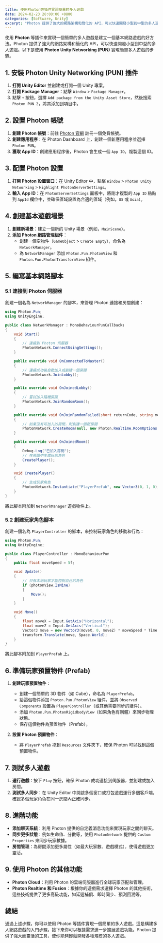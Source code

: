 ```yaml
---
title: 使用Photon等插件實現簡單的多人遊戲
date: 2024-02-23 20:00:00 +0800
categories: [Software, Unity]
excerpt: "Photon 提供了強大的網路架構和簡化的 API，可以快速開發小型到中型的多人遊戲"
---
```


使用 **Photon** 等插件來實現一個簡單的多人遊戲是建立一個基本網路遊戲的好方法。Photon 提供了強大的網路架構和簡化的 API，可以快速開發小型到中型的多人遊戲。以下是使用 **Photon Unity Networking (PUN)** 實現簡單多人遊戲的步驟。

## **1. 安裝 Photon Unity Networking (PUN) 插件**

1. **打開 Unity Editor** 並創建或打開一個 Unity 專案。
2. **打開 Package Manager**：點擊 `Window` > `Package Manager`。
3. 點擊 `+` 按鈕，選擇 `Add package from the Unity Asset Store`，然後搜索 `Photon PUN 2`，將其添加到項目中。

## **2. 設置 Photon 帳號**

1. **創建 Photon 帳號**：前往 [Photon 官網](https://dashboard.photonengine.com/) 註冊一個免費帳號。
2. **創建應用程序**：在 Photon Dashboard 上，創建一個新應用程序並選擇 `Photon PUN`。
3. **獲取 App ID**：創建應用程序後，Photon 會生成一個 `App ID`。複製這個 ID。

## **3. 配置 Photon 設置**

1. **打開 Photon 設置窗口**：在 Unity Editor 中，點擊 `Window` > `Photon Unity Networking` > `Highlight PhotonServerSettings`。
2. **輸入 App ID**：在 `PhotonServerSettings` 面板中，將剛才複製的 `App ID` 粘貼到 `AppId` 欄位中，並確保區域設置為合適的區域（例如，`US` 或 `Asia`）。

## **4. 創建基本遊戲場景**

1. **創建新場景**：建立一個新的 Unity 場景（例如，`MainScene`）。
2. **添加 Photon 網路管理組件**：
   - 創建一個空物件（`GameObject` > `Create Empty`），命名為 `NetworkManager`。
   - 為 `NetworkManager` 添加 `Photon.Pun.PhotonView` 和 `Photon.Pun.PhotonTransformView` 組件。

## **5. 編寫基本網路腳本**

### **5.1 連接到 Photon 伺服器**

創建一個名為 `NetworkManager` 的腳本，來管理 Photon 連接和房間創建：

```csharp
using Photon.Pun;
using UnityEngine;

public class NetworkManager : MonoBehaviourPunCallbacks
{
    void Start()
    {
        // 連接到 Photon 伺服器
        PhotonNetwork.ConnectUsingSettings();
    }

    public override void OnConnectedToMaster()
    {
        // 連接成功後自動加入或創建一個房間
        PhotonNetwork.JoinLobby();
    }

    public override void OnJoinedLobby()
    {
        // 嘗試加入隨機房間
        PhotonNetwork.JoinRandomRoom();
    }

    public override void OnJoinRandomFailed(short returnCode, string message)
    {
        // 如果沒有可加入的房間，則創建一個新房間
        PhotonNetwork.CreateRoom(null, new Photon.Realtime.RoomOptions { MaxPlayers = 4 });
    }

    public override void OnJoinedRoom()
    {
        Debug.Log("已加入房間");
        // 在房間中生成玩家角色
        CreatePlayer();
    }

    void CreatePlayer()
    {
        // 生成玩家角色
        PhotonNetwork.Instantiate("PlayerPrefab", new Vector3(0, 1, 0), Quaternion.identity);
    }
}
```

將此腳本附加到 `NetworkManager` 遊戲物件上。

### **5.2 創建玩家角色腳本**

創建一個名為 `PlayerController` 的腳本，來控制玩家角色的移動和行為：

```csharp
using Photon.Pun;
using UnityEngine;

public class PlayerController : MonoBehaviourPun
{
    public float moveSpeed = 5f;

    void Update()
    {
        // 只有本地玩家才能控制自己的角色
        if (photonView.IsMine)
        {
            Move();
        }
    }

    void Move()
    {
        float moveX = Input.GetAxis("Horizontal");
        float moveZ = Input.GetAxis("Vertical");
        Vector3 move = new Vector3(moveX, 0, moveZ) * moveSpeed * Time.deltaTime;
        transform.Translate(move, Space.World);
    }
}
```

將此腳本附加到 `PlayerPrefab` 上。

## **6. 準備玩家預置物件 (Prefab)**

1. **創建玩家預置物件**：
   - 創建一個簡單的 3D 物件（如 Cube），命名為 `PlayerPrefab`。
   - 給這個物件添加 `Photon.Pun.PhotonView` 組件，並將 `Observed Components` 設置為 `PlayerController`（或其他需要同步的組件）。
   - 添加 `Photon.Pun.PhotonRigidbodyView`（如果角色有剛體）來同步物理狀態。
   - 保存這個物件為預置物件（Prefab）。

2. **設置 Photon 預置物件**：
   - 將 `PlayerPrefab` 拖到 `Resources` 文件夾下，確保 Photon 可以找到這個預置物件。

## **7. 測試多人遊戲**

1. **運行遊戲**：按下 `Play` 按鈕，確保 Photon 成功連接到伺服器，並創建或加入房間。
2. **測試多人同步**：在 Unity Editor 中開啟多個窗口或打包遊戲運行多個客戶端，確認多個玩家角色在同一房間內正確同步。

## **8. 進階功能**

- **添加聊天系統**：利用 Photon 提供的自定義消息功能來實現玩家之間的聊天。
- **同步更多狀態**：例如生命值、分數等，使用 `PhotonNetwork` 提供的 `Custom Properties` 來同步玩家數據。
- **房間管理**：為房間添加更多屬性（如最大玩家數、遊戲模式），使得遊戲更加靈活。

## **9. 使用 Photon 的其他功能**

- **Photon Cloud**：利用 Photon 的雲端伺服器進行全球玩家匹配和管理。
- **Photon Realtime 和 Fusion**：根據你的遊戲需求選擇 Photon 的其他技術，這些技術提供了更多高級功能，如延遲補償、即時同步、預測回溯等。

## **總結**

通過上述步驟，你可以使用 Photon 等插件實現一個簡單的多人遊戲。這是構建多人網路遊戲的入門步驟，接下來你可以根據需求進一步擴展遊戲功能。Photon 提供了強大而靈活的工具，使你能夠輕鬆開發各種規模的多人遊戲。
